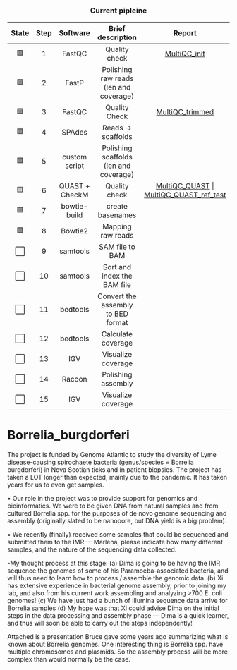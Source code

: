 
<h3 align="center">Current pipleine</h3>
  
|State|Step|Software|Brief description| Report |
|:--:|:--:|:--:|:--:|:--:|
| 🟩 | 1 | FastQC | Quality check | [MultiQC_init](https://edgeemer.github.io/B_burgdorferi_MuliQC_init/) |
| 🟩 | 2 | FastP | Polishing raw reads (len and coverage) |  |
| 🟩 | 3 | FastQC | Quality Check | [MultiQC_trimmed](https://edgeemer.github.io/B_burgdorferi_MultiQC_trimmed/) |
| 🟩 | 4 | SPAdes | Reads -> scaffolds |  |
| 🟩 | 5 | custom script | Polishing scaffolds (len and coverage) |  |
| 🟨 | 6 | QUAST + CheckM | Quality check | [MultiQC_QUAST](https://edgeemer.github.io/B_burgdorferi_MultiQC_QUAST/) \| [MultiQC_QUAST_ref_test](https://edgeemer.github.io/B_burgdorferi_QUAST_ref_test/) |
| 🟩 | 7 | bowtie-build | create basenames |  |
| 🟩 | 8 | Bowtie2 | Mapping raw reads |  |
| ⬜️ | 9 | samtools | SAM file to BAM |  |
| ⬜️ | 10 | samtools | Sort and index the BAM file |  |
| ⬜️ | 11 | bedtools | Convert the assembly to BED format |  |
| ⬜️ | 12 | bedtools | Calculate coverage |  |
| ⬜️ | 13 | IGV | Visualize coverage |  |
| ⬜️ | 14 | Racoon | Polishing assembly |  |
| ⬜️ | 15 | IGV | Visualize coverage |  |


# Borrelia_burgdorferi
The project is funded by Genome Atlantic to study the diversity of Lyme disease-causing spirochaete bacteria (genus/species = Borrelia burgdorferi)  in Nova Scotian ticks and in patient biopsies. The project has taken a LOT longer than expected, mainly due to the pandemic. It has taken years for us to even get samples. 

• Our role in the project was to provide support for genomics and bioinformatics. We were to be given DNA from natural samples and from cultured Borrelia spp. for the purposes of de novo genome sequencing and assembly (originally slated to be nanopore, but DNA yield is a big problem). 

• We recently (finally) received some samples that could be sequenced and submitted them to the IMR — Marlena, please indicate how many different samples, and the nature of the sequencing data collected.

-My thought process at this stage: 
(a) Dima is going to be having the IMR sequence the genomes of some of his Paramoeba-associated bacteria, and will thus need to learn how to process / assemble the genomic data.
(b) Xi has extensive experience in bacterial genome assembly, prior to joining my lab, and also from his current work assembling and analyzing >700 E. coli genomes!
(c) We have just had a bunch of Illumina sequence data arrive for Borrelia samples
(d) My hope was that Xi could advise Dima on the initial steps in the data processing and assembly phase — Dima is a quick learner, and thus will soon be able to carry out the steps independently! 

Attached is a presentation Bruce gave some years ago summarizing what is known about Borrelia genomes. One interesting thing is Borrelia spp. have multiple chromosomes and plasmids. So the assembly process will be more complex than would normally be the case. 
